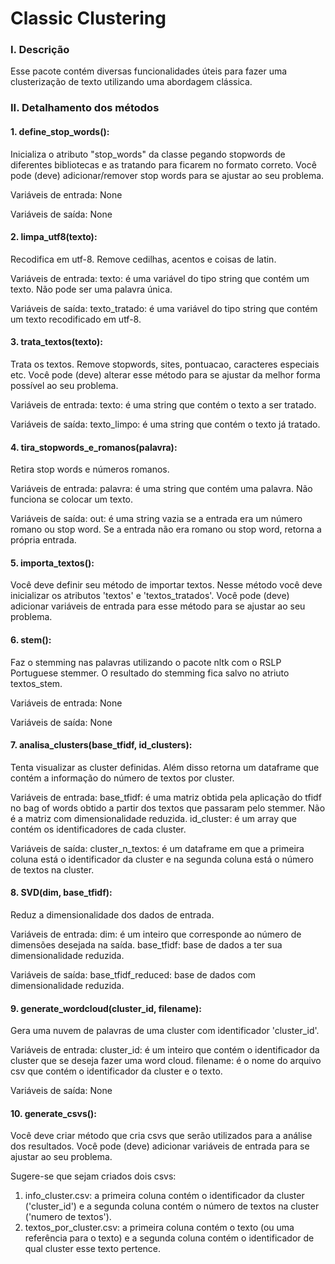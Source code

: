 # Classic Clustering

### I. Descrição
Esse pacote contém diversas funcionalidades úteis para fazer uma clusterização de texto utilizando uma abordagem clássica.

### II. Detalhamento dos métodos

#### 1. define_stop_words(): 
Inicializa o atributo "stop_words" da classe pegando stopwords de diferentes bibliotecas e as tratando para ficarem no formato correto. Você pode (deve) adicionar/remover stop words para se ajustar ao seu problema.

Variáveis de entrada:
None

Variáveis de saída:
None

#### 2. limpa_utf8(texto):
Recodifica em utf-8. Remove cedilhas, acentos e coisas de latin.

Variáveis de entrada:
texto: é uma variável do tipo string que contém um texto. Não pode ser uma palavra única.

Variáveis de saída:
texto_tratado: é uma variável do tipo string que contém um texto recodificado em utf-8.

#### 3. trata_textos(texto):
Trata os textos. Remove stopwords, sites, pontuacao, caracteres especiais etc. Você pode (deve) alterar esse método para se ajustar da melhor forma possível ao seu problema.

Variáveis de entrada:
texto: é uma string que contém o texto a ser tratado.

Variáveis de saída:
texto_limpo: é uma string que contém o texto já tratado.

#### 4. tira_stopwords_e_romanos(palavra):
Retira stop words e números romanos.

Variáveis de entrada:
palavra: é uma string que contém uma palavra. Não funciona se colocar um texto.

Variáveis de saída:
out: é uma string vazia se a entrada era um número romano ou stop word. Se a entrada não era romano ou stop word, retorna a própria entrada.

#### 5. importa_textos():
Você deve definir seu método de importar textos. Nesse método você deve inicializar os atributos 'textos' e 'textos_tratados'. Você pode (deve) adicionar variáveis de entrada para esse método para se ajustar ao seu problema.

#### 6. stem():
Faz o stemming nas palavras utilizando o pacote nltk com o RSLP Portuguese stemmer. O resultado do stemming fica salvo no atriuto textos_stem.

Variáveis de entrada:
None

Variáveis de saída:
None

#### 7. analisa_clusters(base_tfidf, id_clusters):
Tenta visualizar as cluster definidas. Além disso retorna um dataframe que contém a informação do número de textos por cluster.

Variáveis de entrada:
base_tfidf: é uma matriz obtida pela aplicação do tfidf no bag of words obtido a partir dos textos que passaram pelo stemmer. Não é a matriz com dimensionalidade reduzida.
id_cluster: é um array que contém os identificadores de cada cluster.

Variáveis de saída:
cluster_n_textos: é um dataframe em que a primeira coluna está o identificador da cluster e na segunda coluna está o número de textos na cluster.

#### 8. SVD(dim, base_tfidf):
Reduz a dimensionalidade dos dados de entrada.

Variáveis de entrada:
dim: é um inteiro que corresponde ao número de dimensões desejada na saída.
base_tfidf: base de dados a ter sua dimensionalidade reduzida.

Variáveis de saída:
base_tfidf_reduced: base de dados com dimensionalidade reduzida.

#### 9. generate_wordcloud(cluster_id, filename):
Gera uma nuvem de palavras de uma cluster com identificador 'cluster_id'.

Variáveis de entrada:
cluster_id: é um inteiro que contém o identificador da cluster que se deseja fazer uma word cloud.
filename: é o nome do arquivo csv que contém o identificador da cluster e o texto.

Variáveis de saída:
None

#### 10. generate_csvs():
Você deve criar método que cria csvs que serão utilizados para a análise dos resultados. Você pode (deve) adicionar variáveis de entrada para se ajustar ao seu problema.

Sugere-se que sejam criados dois csvs:
1. info_cluster.csv: a primeira coluna contém o identificador da cluster ('cluster_id') e a segunda coluna contém o número de textos na cluster ('numero de textos').
2. textos_por_cluster.csv: a primeira coluna contém o texto (ou uma referência para o texto) e a segunda coluna contém o identificador de qual cluster esse texto pertence.
